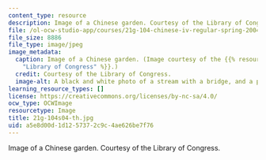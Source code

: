 ```yaml
---
content_type: resource
description: Image of a Chinese garden. Courtesy of the Library of Congress.
file: /ol-ocw-studio-app/courses/21g-104-chinese-iv-regular-spring-2004/a5e8d00d1d1257372c9c4ae626be7f76_21g-104s04-th.jpg
file_size: 8886
file_type: image/jpeg
image_metadata:
  caption: Image of a Chinese garden. (Image courtesy of the {{% resource_link "9aa7e054-beda-44d8-8804-f0bb1e6d8cc0"
    "Library of Congress" %}}.)
  credit: Courtesy of the Library of Congress.
  image-alt: A black and white photo of a stream with a bridge, and a pagoda.
learning_resource_types: []
license: https://creativecommons.org/licenses/by-nc-sa/4.0/
ocw_type: OCWImage
resourcetype: Image
title: 21g-104s04-th.jpg
uid: a5e8d00d-1d12-5737-2c9c-4ae626be7f76
---
```

Image of a Chinese garden. Courtesy of the Library of Congress.